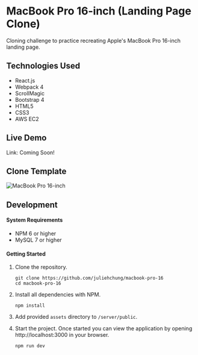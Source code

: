 # MacBook Pro 16-inch (Landing Page Clone)

Cloning challenge to practice recreating Apple's MacBook Pro 16-inch landing page.

## Technologies Used

- React.js
- Webpack 4
- ScrollMagic
- Bootstrap 4
- HTML5
- CSS3
- AWS EC2

## Live Demo

Link: Coming Soon!

## Clone Template
![MacBook Pro 16-inch](server/public/public_assets/demo.gif)

## Development

#### System Requirements

- NPM 6 or higher
- MySQL 7 or higher

#### Getting Started

1. Clone the repository.

    ```shell
    git clone https://github.com/juliehchung/macbook-pro-16
    cd macbook-pro-16
    ```

2. Install all dependencies with NPM.

    ```shell
    npm install
    ```

3. Add provided `assets` directory to `/server/public`.

4. Start the project. Once started you can view the application by opening http://localhost:3000 in your browser.

    ```shell
    npm run dev
    ```
